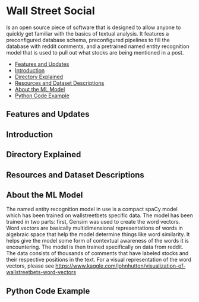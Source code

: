 # Wall Street Social
Is an open source piece of software that is designed to allow anyone to quickly get familiar with the basics of textual analysis. It features a preconfigured database schema, preconfigured pipelines to fill the database with reddit comments, and a pretrained named entity recognition model that is used to pull out what stocks are being mentioned in a post.

* [Features and Updates](https://github.com/JGolafshan/WallStreetSocial/blob/master/README.md#features-and-updates)
* [Introduction](https://github.com/JGolafshan/WallStreetSocial/blob/master/README.md#features-and-updates)
* [Directory Explained](https://github.com/JGolafshan/WallStreetSocial/blob/master/README.md#directory-explained)
* [Resources and Dataset Descriptions](https://github.com/JGolafshan/WallStreetSocial/blob/master/README.md#resources-and-dataset-descriptions)
* [About the ML Model](https://github.com/JGolafshan/WallStreetSocial/blob/master/README.md#about-the-ml-model)
* [Python Code Example](https://github.com/JGolafshan/WallStreetSocial/blob/master/README.md#python-code-example)

## Features and Updates
## Introduction
## Directory Explained
## Resources and Dataset Descriptions
## About the ML Model
The named entity recognition model in use is a compact spaCy model which has been trained on wallstreetbets specific data. The model has been trained in two parts: first, Gensim was used to create the word vectors. Word vectors are basically multidimensional representations of words in algebraic space that help the model determine things like word similarity. It helps give the model some form of contextual awareness of the words it is encountering. The model is then trained specifically on data from reddit. The data consists of thousands of comments that have labeled stocks and their respective positions in the text. For a visual representation of the word vectors, please see https://www.kaggle.com/johnhutton/visualization-of-wallstreetbets-word-vectors
## Python Code Example
